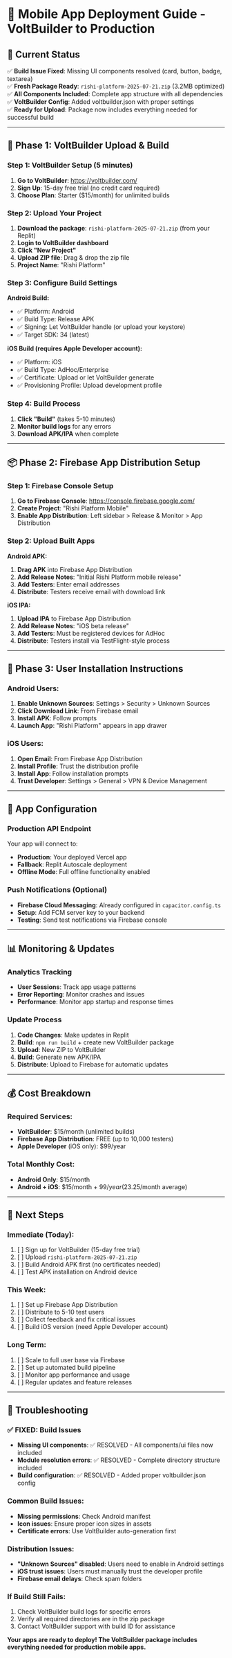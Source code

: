 # 📱 Mobile App Deployment Guide - VoltBuilder to Production

## 🎯 Current Status
✅ **Build Issue Fixed**: Missing UI components resolved (card, button, badge, textarea)  
✅ **Fresh Package Ready**: `rishi-platform-2025-07-21.zip` (3.2MB optimized)  
✅ **All Components Included**: Complete app structure with all dependencies  
✅ **VoltBuilder Config**: Added voltbuilder.json with proper settings  
✅ **Ready for Upload**: Package now includes everything needed for successful build  

---

## 🚀 Phase 1: VoltBuilder Upload & Build

### Step 1: VoltBuilder Setup (5 minutes)
1. **Go to VoltBuilder**: https://voltbuilder.com/
2. **Sign Up**: 15-day free trial (no credit card required)
3. **Choose Plan**: Starter ($15/month) for unlimited builds

### Step 2: Upload Your Project
1. **Download the package**: `rishi-platform-2025-07-21.zip` (from your Replit)
2. **Login to VoltBuilder dashboard**
3. **Click "New Project"**
4. **Upload ZIP file**: Drag & drop the zip file
5. **Project Name**: "Rishi Platform"

### Step 3: Configure Build Settings
**Android Build:**
- ✅ Platform: Android
- ✅ Build Type: Release APK
- ✅ Signing: Let VoltBuilder handle (or upload your keystore)
- ✅ Target SDK: 34 (latest)

**iOS Build (requires Apple Developer account):**
- ✅ Platform: iOS  
- ✅ Build Type: AdHoc/Enterprise
- ✅ Certificate: Upload or let VoltBuilder generate
- ✅ Provisioning Profile: Upload development profile

### Step 4: Build Process
1. **Click "Build"** (takes 5-10 minutes)
2. **Monitor build logs** for any errors
3. **Download APK/IPA** when complete

---

## 📦 Phase 2: Firebase App Distribution Setup

### Step 1: Firebase Console Setup
1. **Go to Firebase Console**: https://console.firebase.google.com/
2. **Create Project**: "Rishi Platform Mobile"
3. **Enable App Distribution**: Left sidebar > Release & Monitor > App Distribution

### Step 2: Upload Built Apps
**Android APK:**
1. **Drag APK** into Firebase App Distribution
2. **Add Release Notes**: "Initial Rishi Platform mobile release"  
3. **Add Testers**: Enter email addresses
4. **Distribute**: Testers receive email with download link

**iOS IPA:**
1. **Upload IPA** to Firebase App Distribution  
2. **Add Release Notes**: "iOS beta release"
3. **Add Testers**: Must be registered devices for AdHoc
4. **Distribute**: Testers install via TestFlight-style process

---

## 📱 Phase 3: User Installation Instructions

### Android Users:
1. **Enable Unknown Sources**: Settings > Security > Unknown Sources
2. **Click Download Link**: From Firebase email
3. **Install APK**: Follow prompts
4. **Launch App**: "Rishi Platform" appears in app drawer

### iOS Users:
1. **Open Email**: From Firebase App Distribution
2. **Install Profile**: Trust the distribution profile
3. **Install App**: Follow installation prompts  
4. **Trust Developer**: Settings > General > VPN & Device Management

---

## 🔧 App Configuration

### Production API Endpoint
Your app will connect to:
- **Production**: Your deployed Vercel app
- **Fallback**: Replit Autoscale deployment
- **Offline Mode**: Full offline functionality enabled

### Push Notifications (Optional)
- **Firebase Cloud Messaging**: Already configured in `capacitor.config.ts`
- **Setup**: Add FCM server key to your backend
- **Testing**: Send test notifications via Firebase console

---

## 📊 Monitoring & Updates

### Analytics Tracking
- **User Sessions**: Track app usage patterns
- **Error Reporting**: Monitor crashes and issues
- **Performance**: Monitor app startup and response times

### Update Process
1. **Code Changes**: Make updates in Replit
2. **Build**: `npm run build` + create new VoltBuilder package
3. **Upload**: New ZIP to VoltBuilder
4. **Build**: Generate new APK/IPA
5. **Distribute**: Upload to Firebase for automatic updates

---

## 💰 Cost Breakdown

### Required Services:
- **VoltBuilder**: $15/month (unlimited builds)
- **Firebase App Distribution**: FREE (up to 10,000 testers)
- **Apple Developer** (iOS only): $99/year

### Total Monthly Cost:
- **Android Only**: $15/month
- **Android + iOS**: $15/month + $99/year ($23.25/month average)

---

## 🎯 Next Steps

### Immediate (Today):
1. [ ] Sign up for VoltBuilder (15-day free trial)
2. [ ] Upload `rishi-platform-2025-07-21.zip`
3. [ ] Build Android APK first (no certificates needed)
4. [ ] Test APK installation on Android device

### This Week:
1. [ ] Set up Firebase App Distribution
2. [ ] Distribute to 5-10 test users
3. [ ] Collect feedback and fix critical issues
4. [ ] Build iOS version (need Apple Developer account)

### Long Term:
1. [ ] Scale to full user base via Firebase
2. [ ] Set up automated build pipeline
3. [ ] Monitor app performance and usage
4. [ ] Regular updates and feature releases

---

## 🚨 Troubleshooting

### ✅ FIXED: Build Issues
- **Missing UI components**: ✅ RESOLVED - All components/ui files now included
- **Module resolution errors**: ✅ RESOLVED - Complete directory structure included  
- **Build configuration**: ✅ RESOLVED - Added proper voltbuilder.json config

### Common Build Issues:
- **Missing permissions**: Check Android manifest
- **Icon issues**: Ensure proper icon sizes in assets  
- **Certificate errors**: Use VoltBuilder auto-generation first

### Distribution Issues:
- **"Unknown Sources" disabled**: Users need to enable in Android settings
- **iOS trust issues**: Users must manually trust the developer profile
- **Firebase email delays**: Check spam folders

### If Build Still Fails:
1. Check VoltBuilder build logs for specific errors
2. Verify all required directories are in the zip package
3. Contact VoltBuilder support with build ID for assistance

**Your apps are ready to deploy! The VoltBuilder package includes everything needed for production mobile apps.**